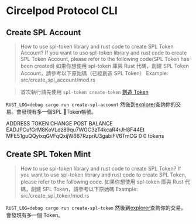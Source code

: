 # Circelpod Protocol CLI

## Create SPL Account

> How to use spl-token library and rust code to create SPL Token Account?
> If you want to use spl-token library and rust code to create SPL Token Account, please refer to the following code(SPL Token has been created)
> 如果你想使用 spl-token 庫與 Rust 代碼，創建 SPL Token Account，請參考以下原始碼（已經創造 SPL Token）
> Example:
> src/create_spl_account/mod.rs

> 首次執行請先使用 `spl-token create-token` [創造 Token](https://github.com/solana-labs/solana-program-library/blob/f3a8fae2f5816d68afcfbf60593fac95c65373f5/docs/src/token.md)

`RUST_LOG=debug cargo run create-spl-account`
然後到[explorer](https://explorer.solana.com/)查詢你的交易。會發現有多一個SPL Token帳號。

ADDRESS	TOKEN	CHANGE	POST BALANCE
EADJPCufGrM8KoVLdz89qu7WGC3zT4kcaR4rJH8F44Et MFE51guQQyixqGVFqQxijW667RzpriU3gabiFV6TmCG 0	0 tokens

## Create SPL Token Mint

> How to use spl-token library and rust code to create SPL Token?
> If you want to use spl-token library and rust code to create SPL Token, please refer to the following code.
> 如果你想使用 spl-token 庫與 Rust 代碼，創建 SPL Token，請參考以下原始碼
> Example:
> src/create_spl_token/mod.rs

`RUST_LOG=debug cargo run create-spl-token`
然後到[explorer](https://explorer.solana.com/)查詢你的交易。會發現有多一個 Token。
